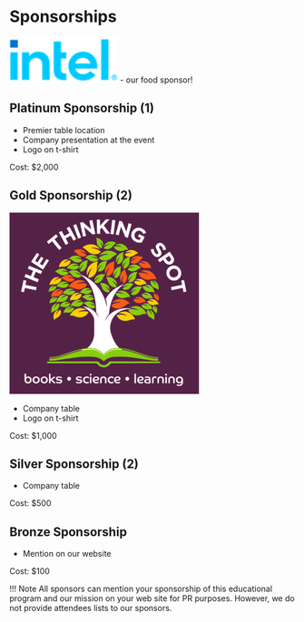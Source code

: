 # Sponsorships

![Intel Logo](./img/intel.png) - our food sponsor!

## Platinum Sponsorship (1)

* Premier table location
* Company presentation at the event
* Logo on t-shirt

Cost: $2,000

## Gold Sponsorship (2)

![](./img/thinking-spot-logo.png)

* Company table
* Logo on t-shirt

Cost: $1,000

## Silver Sponsorship (2)

* Company table

Cost: $500

## Bronze Sponsorship

* Mention on our website

Cost: $100

!!! Note
    All sponsors can mention your sponsorship of this educational program and our mission on your web site for PR purposes.   However, we do not provide attendees lists to our sponsors.